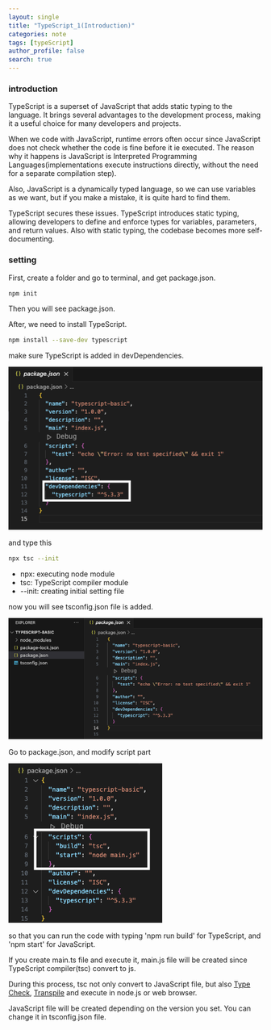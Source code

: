 ```yaml
---
layout: single
title: "TypeScript_1(Introduction)"
categories: note
tags: [typeScript]
author_profile: false
search: true
---
```


### introduction

TypeScript is a superset of JavaScript that adds static typing to the language. It brings several advantages to the development process, making it a useful choice for many developers and projects.

When we code with JavaScript, runtime errors often occur since JavaScript does not check whether the code is fine before it ie executed. The reason why it happens is JavaScript is Interpreted Programming Languages(implementations execute instructions directly, without the need for a separate compilation step).

Also, JavaScript is a dynamically typed language, so we can use variables as we want, but if you make a mistake, it is quite hard to find them.

TypeScript secures these issues. TypeScript introduces static typing, allowing developers to define and enforce types for variables, parameters, and return values. Also with static typing, the codebase becomes more self-documenting.

### setting

First, create a folder and go to terminal, and get package.json.

```zsh
npm init
```

Then you will see package.json.

After, we need to install TypeScript.

```zsh
npm install --save-dev typescript
```

make sure TypeScript is added in devDependencies.

![des1](/assets/images/2024-02-24-TypeScript1/des1.png)

and type this

```zsh
npx tsc --init
```

- npx: executing node module
- tsc: TypeScript compiler module
- --init: creating initial setting file

now you will see tsconfig.json file is added.

![des2](/assets/images/2024-02-24-TypeScript1/des2.png)

Go to package.json, and modify script part

![des3](/assets/images/2024-02-24-TypeScript1/des3.png)

so that you can run the code with typing 'npm run build' for TypeScript, and 'npm start' for JavaScript.

If you create main.ts file and execute it, main.js file will be created since TypeScript compiler(tsc) convert to js.

During this process, tsc not only convert to JavaScript file, but also [Type Check](https://www.TypeScriptlang.org/docs/handbook/advanced-types.html), [Transpile](https://www.freecodecamp.org/news/what-is-type-erasure-in-typescript/) and execute in node.js or web browser.

JavaScript file will be created depending on the version you set. You can change it in tsconfig.json file.
